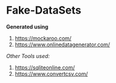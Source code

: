 ﻿# Fake-DataSets

**Generated using**
   1. https://mockaroo.com/
   2. https://www.onlinedatagenerator.com/


*Other Tools used:*
   1. https://sqliteonline.com/ 
   2. https://www.convertcsv.com/

